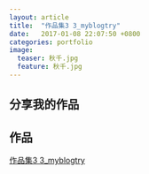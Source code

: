 ```yaml
---
layout: article
title:  "作品集3 3_myblogtry"
date:   2017-01-08 22:07:50 +0800
categories: portfolio
image:
  teaser: 秋千.jpg
  feature: 秋千.jpg
---
```


## 分享我的作品




## 作品

<a href="https://LuJIAYan.github.io/portfolio/3_myblogtry.html" target="_blank">作品集3 3_myblogtry</a>
